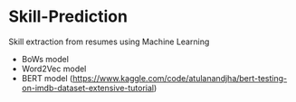 # Skill-Prediction
Skill extraction from resumes using Machine Learning

- BoWs model
- Word2Vec model
- BERT model (https://www.kaggle.com/code/atulanandjha/bert-testing-on-imdb-dataset-extensive-tutorial)
